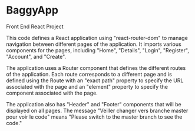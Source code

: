 # BaggyApp
Front End React Project

This code defines a React application using "react-router-dom" to manage navigation between different pages of the application. It imports various components for the pages, including "Home", "Details", "Login", "Register", "Account", and "Create".

The application uses a Router component that defines the different routes of the application. Each route corresponds to a different page and is defined using the Route with an "exact path" property to specify the URL associated with the page and an "element" property to specify the component associated with the page.

The application also has "Header" and "Footer" components that will be displayed on all pages. The message "Veiller changer vers branche master pour voir le code" means "Please switch to the master branch to see the code."
